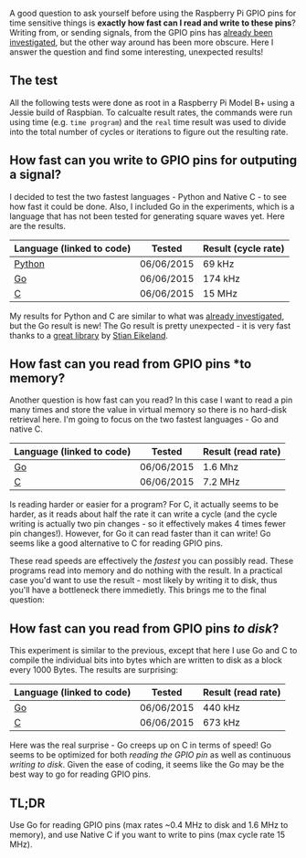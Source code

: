 A good question to ask yourself before using the Raspberry Pi GPIO pins for time sensitive things is **exactly how fast can I read and write to these pins**? Writing from, or sending signals, from the GPIO pins has [already been investigated](http://codeandlife.com/2012/07/03/benchmarking-raspberry-pi-gpio-speed/), but the other way around has been more obscure. Here I answer the question and find some interesting, unexpected results!

## The test

All the following tests were done as root in a Raspberry Pi Model B+ using a Jessie build of Raspbian. To calcualte result rates, the commands were run using time (e.g. ```time program```) and the ```real``` time result was used to divide into the total number of cycles or iterations to figure out the resulting rate.

## How fast can you write to GPIO pins for outputing a signal?

I decided to test the two fastest languages - Python and Native C - to see how fast it could be done. Also, I included Go in the experiments, which is a language that has not been tested for generating square waves yet. Here are the results.

|Language (linked to code)  | Tested  | Result (cycle rate)  |
|---|---|---|
| [Python](https://github.com/schollz/raspberrypi_notes/blob/master/gpio_tests/writing/gpio_write.py) |  06/06/2015 |  69 kHz |  
|  [Go](https://github.com/schollz/raspberrypi_notes/blob/master/gpio_tests/writing/gpio_write.go) |   06/06/2015 |  174 kHz |   
| [C](https://github.com/schollz/raspberrypi_notes/blob/master/gpio_tests/writing/gpio_write.c)  |  06/06/2015  | 15 MHz  |  

My results for Python and C are similar to what was [already investigated](http://codeandlife.com/2012/07/03/benchmarking-raspberry-pi-gpio-speed/), but the Go result is new! The Go result is pretty unexpected - it is very fast thanks to a [great library](https://github.com/stianeikeland/go-rpio) by [Stian Eikeland](https://github.com/stianeikeland).

## How fast can you read from GPIO pins *to memory?

Another question is how fast can you read? In this case I want to read a pin many times and store the value in virtual memory so there is no hard-disk retrieval here. I'm going to focus on the two fastest languages - Go and native C. 

|Language (linked to code)  | Tested  | Result (read rate)  |
|---|---|---|
|  [Go](https://github.com/schollz/raspberrypi_notes/blob/master/gpio_tests/reading/tovariable/read_in_memory.go) |   06/06/2015 |  1.6 Mhz |   
| [C](https://github.com/schollz/raspberrypi_notes/blob/master/gpio_tests/reading/tovariable/read_in_memory.c)  |  06/06/2015  | 7.2 MHz  |  

Is reading harder or easier for a program? For C, it actually seems to be harder, as it reads about half the rate it can write a cycle (and the cycle writing is actually two pin changes - so it effectively makes 4 times fewer pin changes!). However, for Go it can read faster than it can write! Go seems like a good alternative to C for reading GPIO pins.  

These read speeds are effectively the *fastest* you can possibly read. These programs read into memory and do nothing with the result. In a practical case you'd want to use the result - most likely by writing it to disk, thus you'll have a bottleneck there immedietly. This brings me to the final question:

## How fast can you read from GPIO pins *to disk*?

This experiment is similar to the previous, except that here I use Go and C to compile the individual bits into bytes which are written to disk as a block every 1000 Bytes. The results are surprising:

|Language (linked to code)  | Tested  | Result (read rate)  |
|---|---|---|
|  [Go](https://github.com/schollz/raspberrypi_notes/blob/master/gpio_tests/reading/tofile/read_to_file.go) |   06/06/2015 |  440 kHz |   
| [C](https://github.com/schollz/raspberrypi_notes/blob/master/gpio_tests/reading/tofile/read_to_file.c)  |  06/06/2015  | 673 kHz  |  

Here was the real surprise - Go creeps up on C in terms of speed! Go seems to be optimized for both *reading the GPIO pin* as well as continuous *writing to disk*. Given the ease of coding, it seems like the Go may be the best way to go for reading GPIO pins.

## TL;DR

Use Go for reading GPIO pins (max rates ~0.4 MHz to disk and 1.6 MHz to memory), and use Native C if you want to write to pins (max cycle rate 15 MHz).

